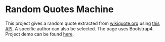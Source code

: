 # Random Quotes Machine
This project gives a random quote extracted from [wikiquote.org](https://www.wikiquote.org/) using [this API](https://github.com/natetyler/wikiquotes-api). A specific author can also be selected. The page uses Bootstrap4. Project demo can be found [here](http://htmlpreview.github.io/?https://github.com/ssaleem/Random-Quotes/blob/responsive/index.html).
